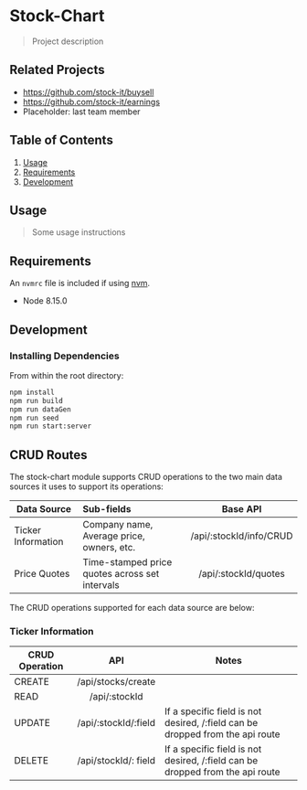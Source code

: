 # Stock-Chart

> Project description

## Related Projects

  - https://github.com/stock-it/buysell
  - https://github.com/stock-it/earnings
  - Placeholder: last team member

## Table of Contents

1. [Usage](#Usage)
1. [Requirements](#requirements)
1. [Development](#development)

## Usage

> Some usage instructions

## Requirements

An `nvmrc` file is included if using [nvm](https://github.com/creationix/nvm).

- Node 8.15.0

## Development

### Installing Dependencies

From within the root directory:

```sh
npm install
npm run build
npm run dataGen
npm run seed
npm run start:server
```

## CRUD Routes

The stock-chart module supports CRUD operations to the two main data sources it uses to support its operations:

| Data Source             | Sub-fields                                    | Base API                 |
|-----------------------|:----------------------------------------------|:----------------:|
| Ticker Information      | Company name, Average price, owners, etc.     | /api/:stockId/info/CRUD  |
| Price Quotes            | Time-stamped price quotes across set intervals| /api/:stockId/quotes|

The CRUD operations supported for each data source are below:

### Ticker Information

| CRUD Operation | API | Notes |
|----------------|:---:| ----- |
| CREATE | /api/stocks/create| |
| READ | /api/:stockId | |
| UPDATE | /api/:stockId/:field| If a specific field is not desired, /:field can be dropped from the api route|
| DELETE | /api/stockId/: field| If a specific field is not desired, /:field can be dropped from the api route|


